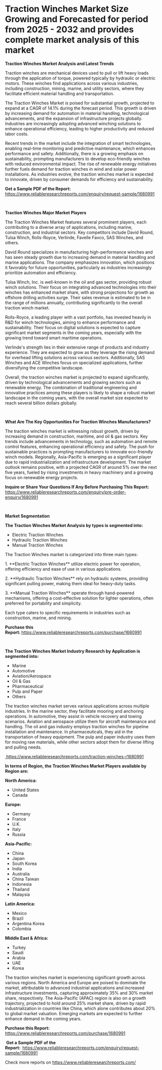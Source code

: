 <p><h1>Traction Winches Market Size Growing and Forecasted for period from 2025 - 2032 and provides complete market analysis of this market</h1></p><p><strong>Traction Winches Market Analysis and Latest Trends</strong></p>
<p><p>Traction winches are mechanical devices used to pull or lift heavy loads through the application of torque, powered typically by hydraulic or electric motors. These winches find applications across various industries, including construction, mining, marine, and utility sectors, where they facilitate efficient material handling and transportation.</p><p>The Traction Winches Market is poised for substantial growth, projected to expand at a CAGR of 14.1% during the forecast period. This growth is driven by increasing demand for automation in material handling, technological advancements, and the expansion of infrastructure projects globally. Industries are increasingly adopting advanced winching solutions to enhance operational efficiency, leading to higher productivity and reduced labor costs.</p><p>Recent trends in the market include the integration of smart technologies, enabling real-time monitoring and predictive maintenance, which enhances performance and safety. Additionally, there is a growing emphasis on sustainability, prompting manufacturers to develop eco-friendly winches with reduced environmental impact. The rise of renewable energy initiatives further fuels demand for traction winches in wind and solar power installations. As industries evolve, the traction winches market is expected to innovate, driven by consumer demands for efficiency and sustainability.</p></p>
<p><strong>Get a Sample PDF of the Report:&nbsp;</strong> <a href="https://www.reliableresearchreports.com/enquiry/request-sample/1680991?utm_campaign=2248&utm_medium=2&utm_source=Github&utm_content=ia&utm_term=19022025&utm_id=traction-winches">https://www.reliableresearchreports.com/enquiry/request-sample/1680991</a></p>
<p>&nbsp;</p>
<p><strong>Traction Winches Major Market Players</strong></p>
<p><p>The Traction Winches Market features several prominent players, each contributing to a diverse array of applications, including marine, construction, and industrial sectors. Key competitors include David Round, Tulsa Winch, Rolls-Royce, Verlinde, Favelle Favco, SAS Winches, and others.</p><p>David Round specializes in manufacturing high-performance winches and has seen steady growth due to increasing demand in material handling and marine applications. The company emphasizes innovation, which positions it favorably for future opportunities, particularly as industries increasingly prioritize automation and efficiency.</p><p>Tulsa Winch, Inc. is well-known in the oil and gas sector, providing robust winch solutions. Their focus on integrating advanced technologies into their winches has enhanced market share, with strong projections for growth as offshore drilling activities surge. Their sales revenue is estimated to be in the range of millions annually, contributing significantly to the overall traction winch market.</p><p>Rolls-Royce, a leading player with a vast portfolio, has invested heavily in R&D for winch technologies, aiming to enhance performance and sustainability. Their focus on digital solutions is expected to capture significant market segments in the coming years, especially with the growing trend toward smart maritime operations.</p><p>Verlinde's strength lies in their extensive range of products and industry experience. They are expected to grow as they leverage the rising demand for overhead lifting solutions across various sectors. Additionally, SAS Winches and ACE Winches focus on specialized applications, further diversifying the competitive landscape.</p><p>Overall, the traction winches market is projected to expand significantly, driven by technological advancements and growing sectors such as renewable energy. The combination of traditional engineering and innovative practices among these players is likely to shape a robust market landscape in the coming years, with the overall market size expected to reach several billion dollars globally.</p></p>
<p>&nbsp;</p>
<p><strong>What Are The Key Opportunities For Traction Winches Manufacturers?</strong></p>
<p><p>The traction winches market is witnessing robust growth, driven by increasing demand in construction, maritime, and oil & gas sectors. Key trends include advancements in technology, such as automation and remote control features, enhancing operational efficiency and safety. The push for sustainable practices is prompting manufacturers to innovate eco-friendly winch models. Regionally, Asia-Pacific is emerging as a significant player due to rapid industrialization and infrastructure development. The market outlook remains positive, with a projected CAGR of around 5% over the next five years, fueled by rising investments in heavy machinery and a growing focus on renewable energy projects.</p></p>
<p><strong>Inquire or Share Your Questions If Any Before Purchasing This Report:</strong> <a href="https://www.reliableresearchreports.com/enquiry/pre-order-enquiry/1680991?utm_campaign=2248&utm_medium=2&utm_source=Github&utm_content=ia&utm_term=19022025&utm_id=traction-winches">https://www.reliableresearchreports.com/enquiry/pre-order-enquiry/1680991</a></p>
<p>&nbsp;</p>
<p><strong>Market Segmentation</strong></p>
<p><strong>The Traction Winches Market Analysis by types is segmented into:</strong></p>
<p><ul><li>Electric Traction Winches</li><li>Hydraulic Traction Winches</li><li>Manual Traction Winches</li></ul></p>
<p><p>The Traction Winches market is categorized into three main types: </p><p>1. **Electric Traction Winches** utilize electric power for operation, offering efficiency and ease of use in various applications. </p><p>2. **Hydraulic Traction Winches** rely on hydraulic systems, providing significant pulling power, making them ideal for heavy-duty tasks. </p><p>3. **Manual Traction Winches** operate through hand-powered mechanisms, offering a cost-effective solution for lighter operations, often preferred for portability and simplicity. </p><p>Each type caters to specific requirements in industries such as construction, marine, and mining.</p></p>
<p><strong>Purchase this Report:&nbsp;</strong><a href="https://www.reliableresearchreports.com/purchase/1680991?utm_campaign=2248&utm_medium=2&utm_source=Github&utm_content=ia&utm_term=19022025&utm_id=traction-winches">https://www.reliableresearchreports.com/purchase/1680991</a></p>
<p>&nbsp;</p>
<p><strong>The Traction Winches Market Industry Research by Application is segmented into:</strong></p>
<p><ul><li>Marine</li><li>Automotive</li><li>Aviation/Aerospace</li><li>Oil & Gas</li><li>Pharmaceutical</li><li>Pulp and Paper</li><li>Others</li></ul></p>
<p><p>The traction winches market serves various applications across multiple industries. In the marine sector, they facilitate mooring and anchoring operations. In automotive, they assist in vehicle recovery and towing scenarios. Aviation and aerospace utilize them for aircraft maintenance and handling. The oil and gas industry employs traction winches for pipeline installation and maintenance. In pharmaceuticals, they aid in the transportation of heavy equipment. The pulp and paper industry uses them for moving raw materials, while other sectors adopt them for diverse lifting and pulling needs.</p></p>
<p><a href="https://www.reliableresearchreports.com/traction-winches-r1680991?utm_campaign=2248&utm_medium=2&utm_source=Github&utm_content=ia&utm_term=19022025&utm_id=traction-winches">&nbsp;https://www.reliableresearchreports.com/traction-winches-r1680991</a></p>
<p><strong>In terms of Region, the Traction Winches Market Players available by Region are:</strong></p>
<p>
    <p> <strong> North America: </strong>
        <ul>
            <li>United States</li>
            <li>Canada</li>
        </ul>
        </p> 
    <p> <strong> Europe: </strong>
        <ul>
            <li>Germany</li>
            <li>France</li>
            <li>U.K.</li>
            <li>Italy</li>
            <li>Russia</li>
        </ul>
        </p> 
    <p> <strong> Asia-Pacific: </strong>
        <ul>
            <li>China</li>
            <li>Japan</li>
            <li>South Korea</li>
            <li>India</li>
            <li>Australia</li>
            <li>China Taiwan</li>
            <li>Indonesia</li>
            <li>Thailand</li>
            <li>Malaysia</li>
        </ul>
        </p> 
    <p> <strong> Latin America: </strong>
        <ul>
            <li>Mexico</li>
            <li>Brazil</li>
            <li>Argentina Korea</li>
            <li>Colombia</li>
        </ul>
        </p> 
    <p> <strong> Middle East & Africa: </strong>
        <ul>
            <li>Turkey</li>
            <li>Saudi</li>
            <li>Arabia</li>
            <li>UAE</li>
            <li>Korea</li>
        </ul>
    </p>
    </p>
<p><p>The traction winches market is experiencing significant growth across various regions. North America and Europe are poised to dominate the market, attributable to advanced industrial applications and increased infrastructure investments, capturing approximately 35% and 30% market share, respectively. The Asia-Pacific (APAC) region is also on a growth trajectory, projected to hold around 25% market share, driven by rapid industrialization in countries like China, which alone contributes about 20% to global market valuation. Emerging markets are expected to further enhance demand in the coming years.</p></p>
<p><strong>Purchase this Report: </strong><a href="https://www.reliableresearchreports.com/purchase/1680991?utm_campaign=2248&utm_medium=2&utm_source=Github&utm_content=ia&utm_term=19022025&utm_id=traction-winches">https://www.reliableresearchreports.com/purchase/1680991</a></p>
<p>&nbsp;<strong>Get a Sample PDF of the Report:&nbsp;&nbsp;</strong><a href="https://www.reliableresearchreports.com/enquiry/request-sample/1680991?utm_campaign=2248&utm_medium=2&utm_source=Github&utm_content=ia&utm_term=19022025&utm_id=traction-winches">https://www.reliableresearchreports.com/enquiry/request-sample/1680991</a></p>
<p><strong></strong></p>
<p>Check more reports on <a href="https://www.reliableresearchreports.com/?utm_campaign=2248&utm_medium=2&utm_source=Github&utm_content=ia&utm_term=19022025&utm_id=traction-winches">https://www.reliableresearchreports.com/</a></p>